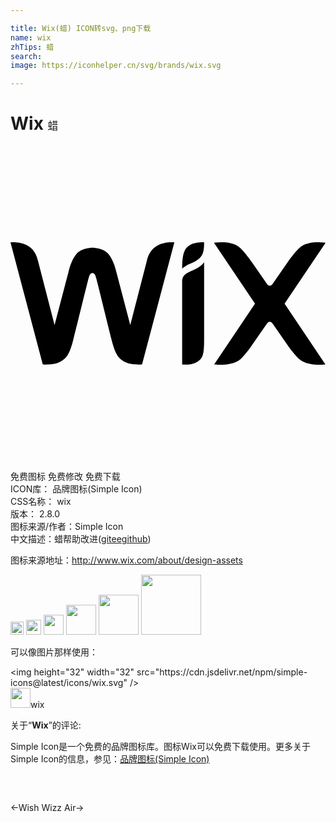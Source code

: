 ```yaml
---

title: Wix(蜡) ICON转svg、png下载
name: wix
zhTips: 蜡
search: 
image: https://iconhelper.cn/svg/brands/wix.svg

---
```


# Wix  <small style="font-size: 60%;font-weight: 100">蜡</small>

<div id="svg" class="svg-wrap">
<svg role="img" viewBox="0 0 24 24" xmlns="http://www.w3.org/2000/svg"><title>Wix icon</title><path d="M13.731 7.509c-.476.249-.653.67-.653 1.832 0 0 .241-.233.598-.363.26-.094.483-.237.612-.331.401-.295.464-.674.464-1.312 0 0-.656-.018-1.021.174m-2.82.272c-.388.342-.502.887-.502.887l-1.284 4.975L8.057 9.57c-.104-.433-.291-.968-.588-1.33-.378-.46-1.146-.49-1.228-.49-.082 0-.85.03-1.228.49-.296.362-.484.897-.588 1.33l-1.068 4.072-1.284-4.975s-.113-.545-.5-.887C.942 7.227 0 7.345 0 7.345l2.459 9.297s.811.059 1.217-.148c.533-.272.787-.482 1.11-1.747.287-1.127 1.091-4.44 1.166-4.676.038-.116.085-.395.29-.395.208 0 .252.278.288.395.074.236.88 3.549 1.167 4.676.323 1.265.576 1.475 1.11 1.747.405.207 1.216.148 1.216.148l2.46-9.297s-.943-.118-1.572.436m3.84 1.082s-.154.238-.505.434c-.225.126-.441.212-.674.323-.388.186-.494.394-.494.71V16.643s.62.079 1.027-.128c.522-.266.642-.523.647-1.68V9.2h-.001zm6.13 3.153L24 7.376s-1.317-.224-1.969.369c-.417.38-.883 1.063-.883 1.063L20 10.463c-.056.086-.13.18-.245.18-.117 0-.19-.094-.245-.18l-1.148-1.655s-.467-.683-.884-1.063c-.652-.593-1.969-.37-1.969-.37l3.12 4.641-3.112 4.626s1.372.174 2.024-.42c.417-.38.82-.998.82-.998l1.149-1.654c.055-.086.128-.18.245-.18.116 0 .189.094.245.18l1.148 1.654s.427.618.844.998c.652.594 2 .42 2 .42Z"/></svg>
</div>
<detail full-name='wix'></detail>

<div class="detail-page">
<p>
<span><span class="badge-success badge">免费图标</span> <span class="badge-success badge">免费修改</span>  <span class="badge-success badge">免费下载</span> </span>
<br/>
<span>
ICON库：
<span class="badge-secondary badge">品牌图标(Simple Icon)</span> 
</span>
<br/>
<span>
CSS名称：
<span class="badge-secondary badge">wix</span> 
</span>

<br/>
<span>
版本：
<span class="badge-secondary badge">2.8.0</span> 
</span>
<br/>
<span>图标来源/作者：<span class="badge-light badge">Simple Icon</span></span> 
<br/>
<span class="zh-detail">中文描述：<span class="badge-primary badge">蜡</span><span class="help-link"><span>帮助改进</span>(<a href="https://gitee.com/liuwave/icon-helper/edit/master/json/brands/wix.json" target="_blank" rel="noopener noreferrer">gitee</a><a href="https://github.com/liuwave/icon-helper/edit/master/json/brands/wix.json" target="_blank" rel="noopener noreferrer">github</a></span>)</span><br/>
</p>
</div><div class="description description alert alert-light"><p>图标来源地址：<a href="http://www.wix.com/about/design-assets" target="_blank" rel="noopener noreferrer">http://www.wix.com/about/design-assets</a></p></div>
<div class="alert alert-dark">
<img height="21" width="21" src="https://cdn.jsdelivr.net/npm/simple-icons@latest/icons/wix.svg" />
<img height="24" width="24" src="https://cdn.jsdelivr.net/npm/simple-icons@latest/icons/wix.svg" />
<img height="32" width="32" src="https://cdn.jsdelivr.net/npm/simple-icons@latest/icons/wix.svg" />
<img height="48" width="48" src="https://cdn.jsdelivr.net/npm/simple-icons@latest/icons/wix.svg" />
<img height="64" width="64" src="https://cdn.jsdelivr.net/npm/simple-icons@latest/icons/wix.svg" />
<img height="96" width="96" src="https://cdn.jsdelivr.net/npm/simple-icons@latest/icons/wix.svg" />

</div>
<div>
  <p>可以像图片那样使用：    
  </p>
  <div class="alert alert-primary" style="font-size: 14px">
    &lt;img height="32" width="32" src="https://cdn.jsdelivr.net/npm/simple-icons@latest/icons/wix.svg" /&gt;
    <copy-btn content='<img height="32" width="32" src="https://cdn.jsdelivr.net/npm/simple-icons@latest/icons/wix.svg" />'></copy-btn>
  </div>
  <div class="alert alert-secondary">
    <img height="32" width="32" src="https://cdn.jsdelivr.net/npm/simple-icons@latest/icons/wix.svg" />wix
    <copy-btn content="wix" btn-title="复制图标名称"></copy-btn>
  </div>
</div>
<div class="icon-detail__container">
<p>关于“<b>Wix</b>”的评论:</p>
</div>
<Vssue title="关于“Wix”的评论" />
<div><p>Simple Icon是一个免费的品牌图标库。图标Wix可以免费下载使用。更多关于  Simple Icon的信息，参见：<a target="_blank" href="https://iconhelper.cn/brands.html">品牌图标(Simple Icon)</a>
</p></div>


<div style="padding:2rem 0 " class="page-nav"><p class="inner"><span class="prev">←<router-link to="/icon/wish.html">Wish</router-link></span> <span class="next"><router-link to="/icon/wizz-air.html">Wizz Air</router-link>→</span></p></div>
